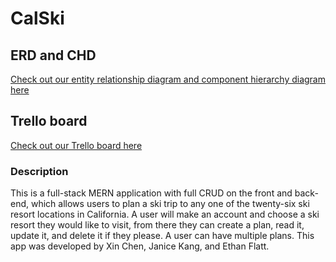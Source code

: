 # CalSki

## ERD and CHD

[Check out our entity relationship diagram and component hierarchy diagram here](https://lucid.app/lucidchart/163a26ae-fc9d-450a-8723-3ab8b969b676/edit?viewport_loc=-507%2C-538%2C4664%2C2152%2C0_0&invitationId=inv_056889d0-d422-4afc-b6fc-23cc3f259c16)

## Trello board 

[Check out our Trello board here](https://trello.com/b/oQpc3S6x/travel-planner)

### Description

This is a full-stack MERN application with full CRUD on the front and back-end, which allows users to plan a ski trip to any one of the twenty-six ski resort locations in California. A user will make an account and choose a ski resort they would like to visit, from there they can create a plan, read it, update it, and delete it if they please. A user can have multiple plans. This app was developed by Xin Chen, Janice Kang, and Ethan Flatt.